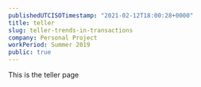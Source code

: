 ```yaml
---
publishedUTCISOTimestamp: "2021-02-12T18:00:28+0000"
title: teller
slug: teller-trends-in-transactions
company: Personal Project
workPeriod: Summer 2019
public: true
---
```


This is the teller page